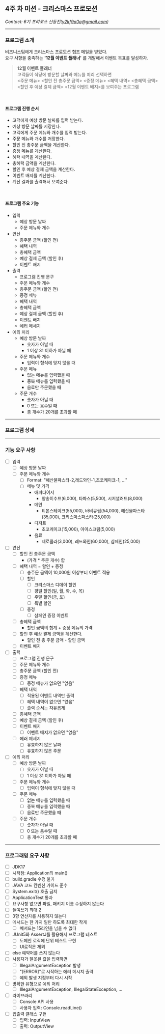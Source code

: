 ## 4주 차 미션 - 크리스마스 프로모션   
*Contact: 6기 프리코스 신동진(y2kf9a0q@gmail.com)*  

* * * * *  

### 프로그램 소개   
비즈니스팀에게 크리스마스 프로모션 협조 메일을 받았다.   
요구 사항을 충족하는 **'12월 이벤트 플래너'** 를 개발해서 이벤트 목표를 달성하자.   
> **12월 이벤트 플래너**   
> 고객들이 식당에 방문할 날짜와 메뉴를 미리 선택하면   
> <주문 메뉴> <할인 전 총주문 금액> <증정 메뉴> <혜택 내역> <총혜택 금액> <할인 후 예상 결제 금액> <12월 이벤트 배지>를 보여주는 프로그램   

<br/>

#### 프로그램 진행 순서   
- 고객에게 예상 방문 날짜를 입력 받는다.
- 예상 방문 날짜를 저장한다.
- 고객에게 주문 메뉴와 개수를 입력 받는다.
- 주문 메뉴와 개수를 저장한다.
- 할인 전 총주문 금액을 계산한다.
- 증정 메뉴를 계산한다.
- 혜택 내역을 계산한다.
- 총혜택 금액을 계산한다.
- 할인 후 예상 결제 금액을 계산한다.
- 이벤트 배지를 계산한다.
- 계산 결과를 출력해서 보여준다.

<br/>

#### 프로그램 주요 기능   
- 입력
  - 예상 방문 날짜
  - 주문 메뉴와 개수
- 연산
  - 총주문 금액 (할인 전)
  - 혜택 내역
  - 총혜택 금액
  - 예상 결제 금액 (할인 후)
  - 이벤트 배지
- 출력
  - 프로그램 진행 문구
  - 주문 메뉴와 개수
  - 총주문 금액 (할인 전)
  - 증정 메뉴
  - 혜택 내역
  - 총혜택 금액
  - 예상 결제 금액 (할인 후)
  - 이벤트 배지
  - 에러 메세지
- 예외 처리
  - 예상 방문 날짜  
    - 숫자가 아닐 때
    - 1 이상 31 이하가 아닐 때
  - 주문 메뉴와 개수
    - 입력이 형식에 맞지 않을 때
  - 주문 메뉴
    - 없는 메뉴를 입력했을 때
    - 중복 메뉴를 입력했을 때
    - 음료만 주문했을 때
  - 주문 개수
    - 숫자가 아닐 때
    - 0 또는 음수일 때
    - 총 개수가 20개를 초과할 때

* * * * *  

### 프로그램 상세   


* * * * *  

### 기능 요구 사항   
- [ ] 입력
  - [ ] 예상 방문 날짜
  - [ ] 주문 메뉴와 개수
    - [ ] Format: "해산물파스타-2,레드와인-1,초코케이크-1, ..."
    - [ ] 메뉴 및 가격
      - 애피타이저
        - 양송이수프(6,000), 타파스(5,500), 시저샐러드(8,000)
      - 메인
        - 티본스테이크(55,000), 바비큐립(54,000), 해산물파스타(35,000), 크리스마스파스타(25,000)
      - 디저트
        - 초코케이크(15,000), 아이스크림(5,000)
      - 음료
        - 제로콜라(3,000), 레드와인(60,000), 샴페인(25,000)
- [ ] 연산
  - [ ] 할인 전 총주문 금액
    - (가격 * 주문 개수) 합
  - [ ] 혜택 내역 = 할인 + 증정
    - [ ] 총주문 금액이 10,000원 이상부터 이벤트 적용
    - [ ] 할인
      - [ ] 크리스마스 디데이 할인
      - [ ] 평일 할인(일, 월, 화, 수, 목)
      - [ ] 주말 할인(금, 토)
      - [ ] 특별 할인
    - [ ] 증정
      - [ ] 샴페인 증정 이벤트
  - [ ] 총혜택 금액
    - 할인 금액의 합계 + 증정 메뉴의 가격
  - [ ] 할인 후 예상 결제 금액을 계산한다.
    - 할인 전 총 주문 금액 - 할인 금액
  - [ ] 이벤트 배지
- [ ] 출력
  - [ ] 프로그램 진행 문구
  - [ ] 주문 메뉴와 개수
  - [ ] 총주문 금액 (할인 전)
  - [ ] 증정 메뉴
    - [ ] 증정 메뉴가 없으면 "없음"
  - [ ] 혜택 내역
    - [ ] 적용된 이벤트 내역만 출력
    - [ ] 혜택 내역이 없으면 "없음"
    - [ ] 출력 순서는 자유롭게
  - [ ] 총혜택 금액
  - [ ] 예상 결제 금액 (할인 후)
  - [ ] 이벤트 배지
    - [ ] 이벤트 배지가 없으면 "없음"
  - [ ] 에러 메세지
    - [ ] 유효하지 않은 날짜
    - [ ] 유효하지 않은 주문
- [ ] 예외 처리
  - [ ] 예상 방문 날짜
    - [ ] 숫자가 아닐 때
    - [ ] 1 이상 31 이하가 아닐 때
  - [ ] 주문 메뉴와 개수
    - [ ] 입력이 형식에 맞지 않을 때
  - [ ] 주문 메뉴
    - [ ] 없는 메뉴를 입력했을 때
    - [ ] 중복 메뉴를 입력했을 때
    - [ ] 음료만 주문했을 때
  - [ ] 주문 개수
    - [ ] 숫자가 아닐 때
    - [ ] 0 또는 음수일 때
    - [ ] 총 개수가 20개를 초과할 때

* * * * *  

### 프로그래밍 요구 사항   
- [ ] JDK17
- [ ] 시작점: Application의 main()
- [ ] build.gradle 수정 불가
- [ ] JAVA 코드 컨벤션 가이드 준수
- [ ] System.exit() 호출 금지
- [ ] ApplicationTest 통과
- [ ] 요구사항 없으면 파일, 패키지 이름 수정하지 않는다
- [ ] 들여쓰기 최대 2
- [ ] 3항 연산자를 사용하지 않는다
- [ ] 메서드는 한 가지 일만 하도록 최대한 작게
  - [ ] 메서드는 15라인을 넘을 수 없다
- [ ] JUnit5와 AssertJ를 활용해서 프로그램 테스트
  - [ ] 도메인 로직에 단위 테스트 구현
  - [ ] UI로직은 제외
- [ ] else 예약어를 쓰지 않는다
- [ ] 사용자가 잘못된 값을 입력하면
  - [ ] IllegalArgumentException 발생
  - [ ] "[ERROR]"로 시작하는 에러 메시지 출력
  - [ ] 예외 발생 지점부터 다시 시작
- [ ] 명확한 유형으로 예외 처리
  - [ ] IllegalArgumentException, IllegalStateException, ...
- [ ] 라이브러리
  - [ ] Console API 사용
  - [ ] 사용자 입력: Console.readLine()
- [ ] 입출력 클래스 구현
  - [ ] 입력: InputView
  - [ ] 출력: OutputView